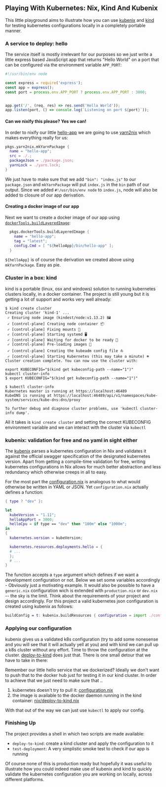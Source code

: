 ## Playing With Kubernetes: Nix, Kind And Kubenix

This little playground aims to illustrate how you can use [kubenix](https://github.com/xtruder/kubenix) and
[kind](https://github.com/kubernetes-sigs/kind) for testing kubernetes configurations locally in a completely portable manner.

### A service to deploy: hello

The service itself is mostly irrelevant for our purposes so we just write a little express based JavaScript app that
returns "Hello World" on a port that can be configured via the environment variable `APP_PORT`:

```js
#!/usr/bin/env node

const express = require('express');
const app = express();
const port = process.env.APP_PORT ? process.env.APP_PORT : 3000;


app.get('/', (req, res) => res.send('Hello World'));
app.listen(port, () => console.log(`Listening on port ${port}`));

```
#### Can we nixify this please? Yes we can!

In order to nixify our little [hello-app](./hello-app/index.js) we are going to use
[yarn2nix](https://github.com/moretea/yarn2nix) which makes everything really for us:

```nix
pkgs.yarn2nix.mkYarnPackage {
  name = "hello-app";
  src = ./.;
  packageJson = ./package.json;
  yarnLock = ./yarn.lock;
}
```

We just have to make sure that we add `"bin": "index.js"` to our `package.json` and `mkYarnPackage` will put
`index.js` in the `bin` path of our output. Since we added `#!/usr/bin/env node` to `index.js`, node will also be
added to closure of our app derivation.

#### Creating a docker image of our app

Next we want to create a docker image of our app using [`dockerTools.buildLayeredImage`](https://nixos.org/nixpkgs/manual/#ssec-pkgs-dockerTools-buildLayeredImage):

```nix
  pkgs.dockerTools.buildLayeredImage {
    name = "hello-app";
    tag = "latest";
    config.Cmd = [ "${helloApp}/bin/hello-app" ];
  }
```
`${helloApp}` is of course the derivation we created above using `mkYarnPackage`. Easy as pie.

### Cluster in a box: kind

kind is a portable (linux, osx and windows) solution to running kubernetes clusters locally, in a docker container. The project
is still young but it is getting a lot of support and works very well already:

```
$ kind create cluster
Creating cluster 'kind-1' ...
 ✓ Ensuring node image (kindest/node:v1.13.2) 🖼
 ✓ [control-plane] Creating node container 📦
 ✓ [control-plane] Fixing mounts 🗻
 ✓ [control-plane] Starting systemd 🖥
 ✓ [control-plane] Waiting for docker to be ready 🐋
 ✓ [control-plane] Pre-loading images 🐋
 ✓ [control-plane] Creating the kubeadm config file ⛵
 ✓ [control-plane] Starting Kubernetes (this may take a minute) ☸
Cluster creation complete. You can now use the cluster with:

export KUBECONFIG="$(kind get kubeconfig-path --name="1")"
kubectl cluster-info
$ export KUBECONFIG="$(kind get kubeconfig-path --name="1")"

$ kubectl cluster-info
Kubernetes master is running at https://localhost:46489
KubeDNS is running at https://localhost:46489/api/v1/namespaces/kube-system/services/kube-dns:dns/proxy

To further debug and diagnose cluster problems, use 'kubectl cluster-info dump'.
```

All it takes is `kind create cluster` and setting the correct KUBECONFIG environment variable and we can interact with the
cluster via `kubectl`


### kubenix: validation for free and no yaml in sight either

The [kubenix](https://github.com/xtruder/kubenix) parses a kubernetes configuration in Nix
and validates it against the official swagger specification of the designated kubernetes version. Apart from getting a compile-time validation for free, writing kubernetes configurations in Nix
allows for much better abstraction and less redundancy which otherwise creeps in all to easy.

For the most part the [configuration.nix](./configuration.nix) is analogous to what would otherwise
be written in YAML or JSON. Yet `configuration.nix` actually defines a function:

```nix
{ type ? "dev" }:

let
  kubeVersion = "1.11";
  helloAppPort = 3000;
  helloCpu = if type == "dev" then "100m" else "1000m";
in
{
  kubernetes.version = kubeVersion;

  kubernetes.resources.deployments.hello = {
  # ...
  };
  # ...
}
```

The function accepts a `type` argument which defines if we want a development configuration or
not. Below we set some variables accordingly - Obviously just a motivating example. It would also
be possible to have a `generic.nix` configuration wich is extended with `production.nix` or `dev.nix` -- the sky is the limit. Think about the requirements of your project and design accordingly.
For this project a valid kubernetes json configuration is created using kubenix as follows:

```nix
buildConfig = t: kubenix.buildResources { configuration = import ./configuration.nix { type = t; }; };

```


### Applying our configuration

kubenix gives us a validated k8s configuration (try to add some nonesense and you will see that
it will actually yell at you) and with kind we can pull up a k8s cluster without any effort.
Time to throw the configuration at the cluster. [deploy-to-kind](./nix/deploy-to-kind.nix) does
just that. There is one small detour that we have to take in there:

Remember our little hello service that we dockerized? Ideally we don't want to push that to
the docker hub just for testing it in our kind cluster. In order to achieve that we just need
to make sure that ..

1. kubernetes doesn't try to pull it: [configuration.nix](./configuration.nix#L21)
2. the image is available to the docker daemon running in the kind container: [nix/deploy-to-kind.nix](nix/deploy-to-kind.nix#13)

With that out of the way we can just use `kubectl` to apply our config.


### Finishing Up

The project provides a shell in which two scripts are made available:

- `deploy-to-kind`: create a kind cluster and apply the configuration to it
- `test-deployment`: A very simplistic smoke test to check if our app is running

Of course none of this is production ready but hopefully it was useful to illustrate how you could indeed
make use of kubenix and kind to quickly validate the kubernetes configuration you are working on locally, across
different platforms.
